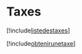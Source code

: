 # Taxes

[!include[listedestaxes](taxes.listedestaxes.autogen.md)]

[!include[obtenirunetaxe](taxes.obtenirunetaxe.autogen.md)]

















